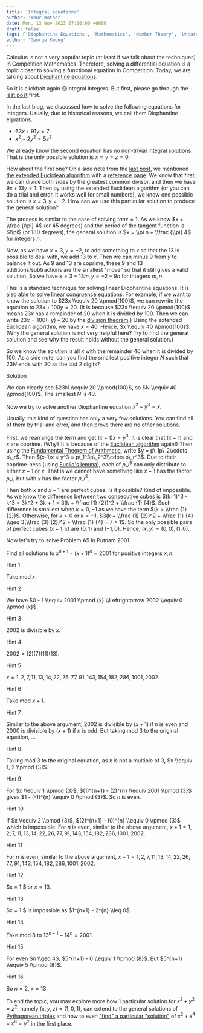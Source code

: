 ```yaml
---
title: 'Integral equations'
author: 'Your mother'
date: Mon, 13 Nov 2023 07:00:00 +0000
draft: false
tags: ['Diophantine Equations', 'Mathematics', 'Number Theory', 'Uncategorized']
author: 'George Kwong'
---
```


<!--more-->

Calculus is not a very popular topic (at least if we talk about the techniques) in Competition Mathematics. Therefore, solving a differential equation is a topic closer to solving a functional equation in Competition. Today, we are talking about [Diophantine equations](https://en.wikipedia.org/wiki/Diophantine_equation).

So it is clickbait again.😏Integral Integers. But first, please go through the [last post](https://unswcpmsoc.blog/?p=783) first.

In the last blog, we discussed how to solve the following equations for integers. Usually, due to historical reasons, we call them Diophantine equations.

*   $63x + 91y = 7$
*   $x^2 + 2y^2 = 5z^2$

We already know the second equation has no non-trivial integral solutions. That is the only possible solution is $x = y = z = 0$.

How about the first one? On a side note from the [last post](https://unswcpmsoc.blog/?p=783), we mentioned [the extended Euclidean algorithm](https://en.wikipedia.org/wiki/Extended_Euclidean_algorithm#Example) with a [reference page](https://brilliant.org/wiki/bezouts-identity/). We know that first, we can divide both sides by the greatest common divisor, and then we have $9x + 13y = 1$. Then by using the extended Euclidean algorithm (or you can do a trial and error, it works well for small numbers), we know one possible solution is $x = 3, y = -2$. How can we use this particular solution to produce the general solution?

The process is similar to the case of solving $tan x = 1$. As we know $x = \\frac {\\pi} 4$ (or 45 degrees) and the period of the tangent function is $\\pi$ (or 180 degrees), the general solution is $x = \\pi n + \\frac {\\pi} 4$ for integers $n$.

Now, as we have $x = 3, y = -2$, to add something to $x$ so that the 13 is possible to deal with, we add 13 to $x$. Then we can minus 9 from $y$ to balance it out. As 9 and 13 are coprime, these 9 and 13 additions/subtractions are the smallest "move" so that it still gives a valid solution. So we have $x = 3 + 13m, y = -2 - 9n$ for integers $m,n$.

This is a standard technique for solving linear Diophantine equations. It is also able to solve [linear congruence equations](https://mathworld.wolfram.com/LinearCongruenceEquation.html). For example, if we want to know the solution to $23x \\equiv 20 \\pmod{100}$, we can rewrite the equation to $23x + 100y = 20$. (It is because $23x \\equiv 20 \\pmod{100}$ means $23x$ has a remainder of 20 when it is divided by 100. Then we can write $23x = 100(-y) + 20$ by the [division theorem](https://unswcpmsoc.blog/?p=787).) Using the extended Euclidean algorithm, we have $x = 40$. Hence, $x \\equiv 40 \\pmod{100}$. (Why the general solution is not very helpful here? Try to find the general solution and see why the result holds without the general solution.)

So we know the solution is all $x$ with the remainder 40 when it is divided by 100. As a side note, can you find the smallest positive integer $N$ such that $23N$ ends with 20 as the last 2 digits?

Solution

We can clearly see $23N \\equiv 20 \\pmod{100}$, so $N \\equiv 40 \\pmod{100}$. The smallest $N$ is 40.

Now we try to solve another Diophantine equation $x^2 - y^3 = x$.

Usually, this kind of question has only a very few solutions. You can find all of them by trial and error, and then prove there are no other solutions.

First, we rearrange the term and get $(x-1)x = y^3$. It is clear that $(x-1)$ and $x$ are coprime. (Why? It is because of the [Euclidean algorithm](https://en.wikipedia.org/wiki/Greatest_common_divisor#Euclidean_algorithm) again!) Then using the [Fundamental Theorem of Arithmetic](https://unswcpmsoc.blog/?p=787), write $y = p\_1p\_2\\cdots p\_r$. Then $(x-1)x = y^3 = p\_1^3p\_2^3\\cdots p\_r^3$. Due to their coprime-ness (using [Euclid's lemma](https://unswcpmsoc.blog/?p=787)), each of $p\_i^3$ can only distribute to either $x-1$ or $x$. That is we cannot have something like $x-1$ has the factor $p\_i$, but with $x$ has the factor $p\_i^2$.

Then both $x$ and $x-1$ are perfect cubes. Is it possible? Kind of impossible. As we know the difference between two consecutive cubes is $(k+1)^3 - k^3 = 3k^2 + 3k + 1 = 3(k + \\frac {1} {2})^2 + \\frac {1} {4}$. Such difference is smallest when $k = 0, -1$ as we have the term $(k + \\frac {1} {2})$. Otherwise, for $k > 0$ or $k <-1$, $3(k + \\frac {1} {2})^2 + \\frac {1} {4} \\geq 3(\\frac {3} {2})^2 + \\frac {1} {4} = 7 > 1$. So the only possible pairs of perfect cubes $(x-1, x)$ are $(0, 1)$ and $(-1, 0)$. Hence, $(x,y) = (0, 0), (1, 0)$.

Now let's try to solve Problem A5 in Putnam 2001.

Find all solutions to $x^{n+1} - (x+1)^{n} = 2001$ for positive integers $x,n$.

Hint 1

Take mod $x$.

Hint 2

We have $0 - 1 \\equiv 2001 \\pmod {x} \\Leftrightarrow 2002 \\equiv 0 \\pmod {x}$.

Hint 3

2002 is divisible by $x$.

Hint 4

$2002 = (2)(7)(11)(13)$.

Hint 5

$x = 1, 2, 7, 11, 13, 14, 22, 26, 77, 91, 143, 154, 182, 286, 1001, 2002$.

Hint 6

Take mod $x + 1$.

Hint 7

Similar to the above argument, 2002 is divisible by $(x + 1)$ if $n$ is even and 2000 is divisible by $(x + 1)$ if $n$ is odd. But taking mod 3 to the original equation, ...

Hint 8

Taking mod 3 to the original equation, as $x$ is not a multiple of 3, $x \\equiv 1, 2 \\pmod {3}$.

Hint 9

For $x \\equiv 1 \\pmod {3}$, $(1)^{n+1} - (2)^{n} \\equiv 2001 \\pmod {3}$ gives $1 - (-1)^{n} \\equiv 0 \\pmod {3}$. So $n$ is even.

Hint 10

If $x \\equiv 2 \\pmod {3}$, $(2)^{n+1} - (0)^{n} \\equiv 0 \\pmod {3}$ which is impossible. For $n$ is even, similar to the above argument, $x + 1 = 1, 2, 7, 11, 13, 14, 22, 26, 77, 91, 143, 154, 182, 286, 1001, 2002$.

Hint 11

For $n$ is even, similar to the above argument, $x + 1 = 1, 2, 7, 11, 13, 14, 22, 26, 77, 91, 143, 154, 182, 286, 1001, 2002$.

Hint 12

$x = 1 $ or $x = 13$.

Hint 13

$x = 1 $ is impossible as $1^{n+1} - 2^{n} \\leq 0$.

Hint 14

Take mod 8 to $13^{n+1} - 14^{n} = 2001$.

Hint 15

For even $n \\geq 4$, $5^{n+1} - 0 \\equiv 1 \\pmod {8}$. But $5^{n+1} \\equiv 5 \\pmod {8}$.

Hint 16

So $n = 2$, $x = 13$.

To end the topic, you may explore more how 1 particular solution for $x^2 + y^2 = z^2$, namely $(x,y,z) = (1,0,1)$, can extend to the general solutions of [Pythagorean triples](https://en.wikipedia.org/wiki/Pythagorean_triple#Rational_points_on_a_unit_circle) and how to even ["find" a particular "solution"](https://youtu.be/tRaq4aYPzCc) of $x^2 + x^4 + x^8 = y^2$ in the first place.